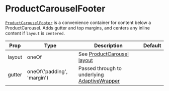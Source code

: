 # ProductCarouselFooter

[`ProductCarouselFooter`](/src/components/ProductCarousel/ProductCarouselFooter/index.js) is a convenience container for content below a ProductCarousel. Adds gutter and top margins, and centers any inline content if `layout` is `centered`.

Prop|Type|Description|Default
---|---|---|---
layout|oneOf|See [ProductCarousel layout](/docs/components/ProductCarousel.md)|
gutter|oneOf('padding', 'margin')|Passed through to underlying [AdaptiveWrapper](/docs/components/AdaptiveWrapper.md)|
